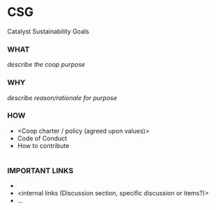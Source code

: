 # CSG
Catalyst Sustainability Goals
### WHAT 
*describe the coop purpose*

### WHY
*describe reason/rationale for purpose*

### HOW
* <Coop charter / policy (agreed upon values)> 
* Code of Conduct
* How to contribute

#

### IMPORTANT LINKS
* <external links>
* <internal links (Discussion section, specific discussion or items?)>
* ...
